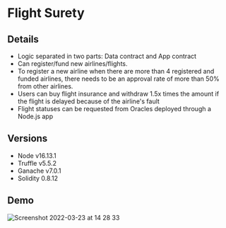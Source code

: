 # Flight Surety

## Details

 - Logic separated in two parts: Data contract and App contract
 - Can register/fund new airlines/flights.
 - To register a new airline when there are more than 4 registered and funded airlines, there needs to be an approval rate of more than 50% from other airlines.
 - Users can buy flight insurance and withdraw 1.5x times the amount if the flight is delayed because of the airline's fault
 - Flight statuses can be requested from Oracles deployed through a Node.js app

## Versions
  - Node v16.13.1
  - Truffle v5.5.2
  - Ganache v7.0.1
  - Solidity 0.8.12

## Demo
![Screenshot 2022-03-23 at 14 28 33](https://user-images.githubusercontent.com/30747926/159699347-4b81619e-984e-4863-be15-ce629855b4f4.png)
